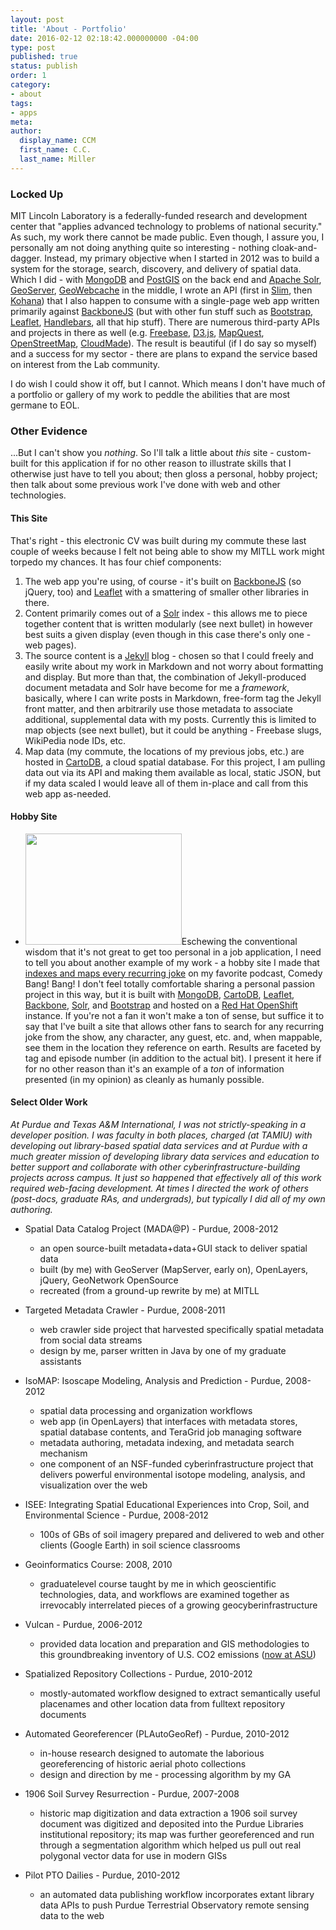 ```yaml
---
layout: post
title: 'About - Portfolio'
date: 2016-02-12 02:18:42.000000000 -04:00
type: post
published: true
status: publish
order: 1
category:
- about
tags:
- apps
meta:
author:
  display_name: CCM
  first_name: C.C.
  last_name: Miller
---
```


### Locked Up

MIT Lincoln Laboratory is a federally-funded research and development center that "applies advanced technology to problems of national security." As such, my work there cannot be made public. Even though, I assure you, I personally am not doing anything quite so interesting - nothing cloak-and-dagger. Instead, my primary objective when I started in 2012 was to build a system for the storage, search, discovery, and delivery of spatial data. Which I did - with <a href="https://www.mongodb.com/">MongoDB</a> and [PostGIS](http://postgis.net/) on the back end and [Apache Solr](http://lucene.apache.org/solr/), [GeoServer](http://geoserver.org/), [GeoWebcache](http://geowebcache.org/) in the middle, I wrote an API (first in [Slim](http://www.slimframework.com/), then [Kohana](https://kohanaframework.org/)) that I also happen to consume with a single-page web app written primarily against [BackboneJS](backbonejs.com) (but with other fun stuff such as [Bootstrap](http://getbootstrap.com/), [Leaflet](http://leafletjs.com), [Handlebars](http://handlebarsjs.com/), all that hip stuff). There are numerous third-party APIs and projects in there as well (e.g. [Freebase](https://www.freebase.com/), [D3.js](https://d3js.org/), [MapQuest](http://open.mapquestapi.com/), [OpenStreetMap](https://wiki.openstreetmap.org/wiki/Main_Page), [CloudMade](http://cloudmade.com/)). The result is beautiful (if I do say so myself) and a success for my sector - there are plans to expand the service based on interest from the Lab community.

I do wish I could show it off, but I cannot. Which means I don't have much of a portfolio or gallery of my work to peddle the abilities that are most germane to EOL.

### Other Evidence

...But I can't show you *nothing*. So I'll talk a little about *this* site - custom-built for this application if for no other reason to illustrate skills that I otherwise just have to tell you about; then gloss a personal, hobby project; then talk about some previous work I've done with web and other technologies.

#### This Site

That's right - this electronic CV was built during <span class="copy-trigger" data-type="gob" data-id="g|1">my commute</span> these last couple of weeks because I felt not being able to show my MITLL work might torpedo my chances. It has four chief components: 

1. The web app you're using, of course - it's built on [BackboneJS](backbonejs.com) (so jQuery, too) and [Leaflet](http://leafletjs.com) with a smattering of smaller other libraries in there.
2. Content primarily comes out of a [Solr](http://lucene.apache.org/solr/) index - this allows me to piece together content that is written modularly (see next bullet) in however best suits a given display (even though in this case there's only one - web pages).
3. The source content is a [Jekyll](https://jekyllrb.com/) blog - chosen so that I could freely and easily write about my work in Markdown and not worry about formatting and display. But more than that, the combination of Jekyll-produced document metadata and Solr have become for me a *framework*, basically, where I can write posts in Markdown, free-form tag the Jekyll front matter, and then arbitrarily use those metadata to associate additional, supplemental data with my posts. Currently this is limited to map objects (see next bullet), but it could be anything - Freebase slugs, WikiPedia node IDs, etc.
4. Map data (<span class="copy-trigger" data-type="gob" data-id="g|1">my commute</span>, the locations of my previous jobs, etc.) are hosted in [CartoDB](https://cartodb.com/), a cloud spatial database. For this project, I am pulling data out via its API and making them available as local, static JSON, but if my data scaled I would leave all of them in-place and call from this web app as-needed.


#### Hobby Site
* <img class="pull-right" src="https://s3.amazonaws.com/f.cl.ly/items/2y0s291c0A0d1J1A0p3Q/BitMap__CBB.jpg?v=b67f3575" alt="" width="250px" height="178px" border="0" />Eschewing the conventional wisdom that it's not great to get too personal in a job application, I need to tell you about another example of my work - a hobby site I made that [indexes and maps every recurring joke](http://bitmap-lbones.rhcloud.com/#huh) on my favorite podcast, Comedy Bang! Bang! I don't feel totally comfortable sharing a personal passion project in this way, but it is built with [MongoDB](https://www.mongodb.com), [CartoDB](https://cartodb.com/), [Leaflet](http://leafletjs.com), [Backbone](backbonejs.com), [Solr](http://lucene.apache.org/solr/), and [Bootstrap](http://getbootstrap.com/) and hosted on a [Red Hat OpenShift](https://www.openshift.com/) instance. If you're not a fan it won't make a ton of sense, but suffice it to say that I've built a site that allows other fans to search for any recurring joke from the show, any character, any guest, etc. and, when mappable, see them in the location they reference on earth. Results are faceted by tag and episode number (in addition to the actual bit). I present it here if for no other reason than it's an example of a *ton* of information presented (in my opinion) as cleanly as humanly possible.


#### Select Older Work

*At Purdue and Texas A&M International, I was not strictly-speaking in a developer position. I was faculty in both places, charged (at TAMIU) with developing out library-based spatial data services and at Purdue with a much greater mission of developing library data services and education to better support and collaborate with other cyberinfrastructure-building projects across campus. It just so happened that effectively _all_ of this work required web-facing development. At times I directed the work of others (post-docs, graduate RAs, and undergrads), but typically I did all of my own authoring.*

* Spatial Data Catalog Project (MADA@P) - Purdue, 2008-2012

	* an open source­-built metadata+data+GUI stack to deliver spatial data
	* built (by me) with GeoServer (MapServer, early on), OpenLayers, jQuery, GeoNetwork OpenSource
	* recreated (from a ground-up rewrite by me) at MITLL

* Targeted Metadata Crawler - Purdue, 2008-2011
	* web crawler side project that harvested specifically spatial metadata from social data streams
	* design by me, parser written in Java by one of my graduate assistants

* IsoMAP: Isoscape Modeling, Analysis and Prediction - Purdue, 2008-2012
	* spatial data processing and organization workflows 
	* web app (in OpenLayers) that interfaces with metadata stores, spatial database contents, and TeraGrid job managing software
	* metadata authoring, metadata indexing, and metadata search mechanism
	* one component of an NSF­-funded cyberinfrastructure project that delivers powerful environmental isotope modeling, analysis, and visualization over the web

* ISEE: Integrating Spatial Educational Experiences into Crop, Soil, and Environmental Science - Purdue, 2008-2012
	* 100s of GBs of soil imagery prepared and delivered to web and other clients (Google Earth) in soil science classrooms

* Geoinformatics Course: 2008, 2010
	* graduate­level course taught by me in which geoscientific technologies, data, and workflows are examined together as irrevocably interrelated pieces of a growing geocyberinfrastructure

* Vulcan - Purdue, 2006-2012
	* provided data location and preparation and GIS methodologies to this groundbreaking inventory of U.S. CO2 emissions (<a href="http://vulcan.project.asu.edu/">now at ASU</a>)

* Spatialized Repository Collections - Purdue, 2010-2012
	* mostly­-automated workflow designed to extract semantically useful placenames and other location data from fulltext repository documents

* Automated Georeferencer (PLAutoGeoRef) - Purdue, 2010-2012
	* in-­house research designed to automate the laborious georeferencing of historic aerial photo collections
	* design and direction by me - processing algorithm by my GA

* 1906 Soil Survey Resurrection - Purdue, 2007­-2008
	* historic map digitization and data extraction ­a 1906 soil survey document was digitized and deposited into the Purdue Libraries institutional repository; its map was further georeferenced and run through a segmentation algorithm which helped us pull out real polygonal vector data for use in modern GISs

* Pilot PTO Dailies - Purdue, 2010-2012
	* an automated data publishing workflow incorporates extant library data APIs to push Purdue Terrestrial Observatory remote sensing data to the web